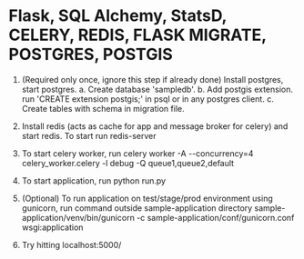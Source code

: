 # Flask, SQL Alchemy, StatsD, CELERY, REDIS, FLASK MIGRATE, POSTGRES, POSTGIS

1. (Required only once, ignore this step if already done) Install postgres, start postgres.
    a. Create database 'sampledb'.
    b. Add postgis extension. run 'CREATE extension postgis;' in psql or in any postgres client.
    c. Create tables with schema in migration file.

2. Install redis (acts as cache for app and message broker for celery) and start redis. To start run
redis-server

3. To start celery worker, run
celery worker -A --concurrency=4 celery_worker.celery -l debug -Q queue1,queue2,default

4. To start application, run
python run.py

5. (Optional) To run application on test/stage/prod environment using gunicorn, run command outside sample-application directory
sample-application/venv/bin/gunicorn -c sample-application/conf/gunicorn.conf wsgi:application

6. Try hitting localhost:5000/
